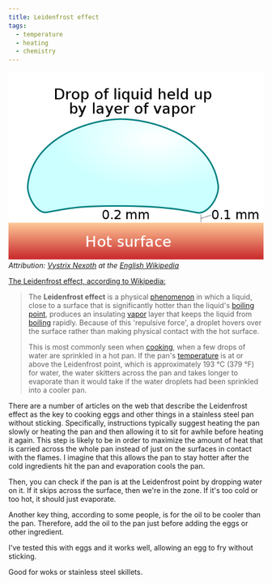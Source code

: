 ```yaml
---
title: Leidenfrost effect
tags:
  - temperature
  - heating
  - chemistry
---
```

![Leidenfrost effect](/images/640px-Leidenfrost_droplet.svg.png)
_Attribution: [Vystrix Nexoth](https://en.wikipedia.org/wiki/User:Vystrix_Nexoth "en:User:Vystrix Nexoth") at the [English Wikipedia](https://en.wikipedia.org/wiki/ "en:")_

[The Leidenfrost effect, according to Wikipedia:](https://en.wikipedia.org/wiki/Leidenfrost_effect)
>The **Leidenfrost effect** is a physical [phenomenon](https://en.wikipedia.org/wiki/Phenomenon "Phenomenon") in which a liquid, close to a surface that is significantly hotter than the liquid's [boiling point](https://en.wikipedia.org/wiki/Boiling_point "Boiling point"), produces an insulating [vapor](https://en.wikipedia.org/wiki/Vapor "Vapor") layer that keeps the liquid from [boiling](https://en.wikipedia.org/wiki/Boiling "Boiling") rapidly. Because of this 'repulsive force', a droplet hovers over the surface rather than making physical contact with the hot surface.
>
>This is most commonly seen when [cooking](https://en.wikipedia.org/wiki/Cooking "Cooking"), when a few drops of water are sprinkled in a hot pan. If the pan's [temperature](https://en.wikipedia.org/wiki/Temperature "Temperature") is at or above the Leidenfrost point, which is approximately 193 °C (379 °F) for water, the water skitters across the pan and takes longer to evaporate than it would take if the water droplets had been sprinkled into a cooler pan.

There are a number of articles on the web that describe the Leidenfrost effect as the key to cooking eggs and other things in a stainless steel pan without sticking. Specifically, instructions typically suggest heating the pan slowly or heating the pan and then allowing it to sit for awhile before heating it again. This step is likely to be in order to maximize the amount of heat that is carried across the whole pan instead of just on the surfaces in contact with the flames. I imagine that this allows the pan to stay hotter after the cold ingredients hit the pan and evaporation cools the pan.

Then, you can check if the pan is at the Leidenfrost point by dropping water on it. If it skips across the surface, then we're in the zone. If it's too cold or too hot, it should just evaporate.

Another key thing, according to some people, is for the oil to be cooler than the pan. Therefore, add the oil to the pan just before adding the eggs or other ingredient.

I've tested this with eggs and it works well, allowing an egg to fry without sticking.

Good for woks or stainless steel skillets.